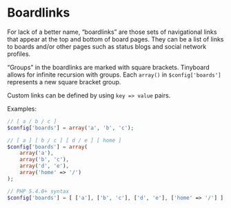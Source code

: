 Boardlinks
==========

For lack of a better name, “boardlinks” are those sets of navigational links that appear at the top and bottom of board pages. They can be a list of links to boards and/or other pages such as status blogs and social network profiles.

“Groups” in the boardlinks are marked with square brackets. Tinyboard allows for infinite recursion with groups. Each `array()` in `$config['boards']` represents a new square bracket group.

Custom links can be defined by using `key => value` pairs.

Examples:
```php
// [ a / b / c ]
$config['boards'] = array('a', 'b', 'c');

// [ a ] [ b / c ] [ d / e ] [ home ]
$config['boards'] = array(
	array('a'),
	array('b', 'c'),
	array('d', 'e'),
	array('home' => '/')
);

// PHP 5.4.0+ syntax
$config['boards'] = [ ['a'], ['b', 'c'], ['d', 'e'], ['home' => '/'] ];
```
